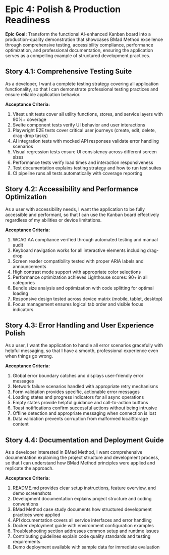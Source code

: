 # Epic 4: Polish & Production Readiness

**Epic Goal:** Transform the functional AI-enhanced Kanban board into a production-quality demonstration that showcases BMad Method excellence through comprehensive testing, accessibility compliance, performance optimization, and professional documentation, ensuring the application serves as a compelling example of structured development practices.

## Story 4.1: Comprehensive Testing Suite

As a developer,
I want a complete testing strategy covering all application functionality,
so that I can demonstrate professional testing practices and ensure reliable application behavior.

**Acceptance Criteria:**

1. Vitest unit tests cover all utility functions, stores, and service layers with 90%+ coverage
2. Svelte component tests verify UI behavior and user interactions
3. Playwright E2E tests cover critical user journeys (create, edit, delete, drag-drop tasks)
4. AI integration tests with mocked API responses validate error handling scenarios
5. Visual regression tests ensure UI consistency across different screen sizes
6. Performance tests verify load times and interaction responsiveness
7. Test documentation explains testing strategy and how to run test suites
8. CI pipeline runs all tests automatically with coverage reporting

## Story 4.2: Accessibility and Performance Optimization

As a user with accessibility needs,
I want the application to be fully accessible and performant,
so that I can use the Kanban board effectively regardless of my abilities or device limitations.

**Acceptance Criteria:**

1. WCAG AA compliance verified through automated testing and manual audit
2. Keyboard navigation works for all interactive elements including drag-drop
3. Screen reader compatibility tested with proper ARIA labels and announcements
4. High contrast mode support with appropriate color selections
5. Performance optimization achieves Lighthouse scores: 90+ in all categories
6. Bundle size analysis and optimization with code splitting for optimal loading
7. Responsive design tested across device matrix (mobile, tablet, desktop)
8. Focus management ensures logical tab order and visible focus indicators

## Story 4.3: Error Handling and User Experience Polish

As a user,
I want the application to handle all error scenarios gracefully with helpful messaging,
so that I have a smooth, professional experience even when things go wrong.

**Acceptance Criteria:**

1. Global error boundary catches and displays user-friendly error messages
2. Network failure scenarios handled with appropriate retry mechanisms
3. Form validation provides specific, actionable error messages
4. Loading states and progress indicators for all async operations
5. Empty states provide helpful guidance and call-to-action buttons
6. Toast notifications confirm successful actions without being intrusive
7. Offline detection and appropriate messaging when connection is lost
8. Data validation prevents corruption from malformed localStorage content

## Story 4.4: Documentation and Deployment Guide

As a developer interested in BMad Method,
I want comprehensive documentation explaining the project structure and development process,
so that I can understand how BMad Method principles were applied and replicate the approach.

**Acceptance Criteria:**

1. README.md provides clear setup instructions, feature overview, and demo screenshots
2. Development documentation explains project structure and coding conventions
3. BMad Method case study documents how structured development practices were applied
4. API documentation covers all service interfaces and error handling
5. Docker deployment guide with environment configuration examples
6. Troubleshooting section addresses common setup and runtime issues
7. Contributing guidelines explain code quality standards and testing requirements
8. Demo deployment available with sample data for immediate evaluation
